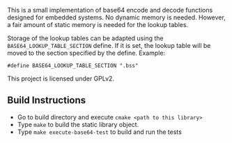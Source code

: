 This is a small implementation of base64 encode and decode functions designed for embedded systems.
No dynamic memory is needed. However, a fair amount of static memory is needed for the lookup tables.

Storage of the lookup tables can be adapted using the ``BASE64_LOOKUP_TABLE_SECTION`` define.
If it is set, the lookup table will be moved to the section specified by the define. Example:

``#define BASE64_LOOKUP_TABLE_SECTION ".bss"``

This project is licensed under GPLv2.

## Build Instructions
* Go to build directory and execute ``cmake <path to this library>``
* Type ``make`` to build the static library object.
* Type ``make execute-base64-test`` to build and run the tests
